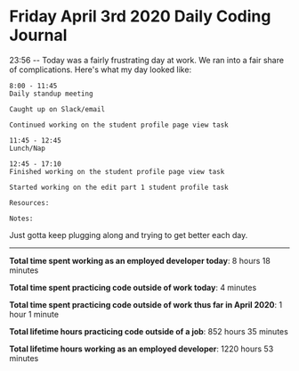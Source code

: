# Friday April 3rd 2020 Daily Coding Journal

23:56 -- Today was a fairly frustrating day at work. We ran into a fair share of complications. Here's what my day looked like:
```
8:00 - 11:45
Daily standup meeting

Caught up on Slack/email

Continued working on the student profile page view task

11:45 - 12:45
Lunch/Nap

12:45 - 17:10
Finished working on the student profile page view task

Started working on the edit part 1 student profile task

Resources:

Notes:
```
Just gotta keep plugging along and trying to get better each day.
___
**Total time spent working as an employed developer today**: 8 hours 18 minutes

**Total time spent practicing code outside of work today**: 4 minutes

**Total time spent practicing code outside of work thus far in April 2020**: 1 hour 1 minute

**Total lifetime hours practicing code outside of a job**: 852 hours 35 minutes

**Total lifetime hours working as an employed developer**: 1220 hours 53 minutes
